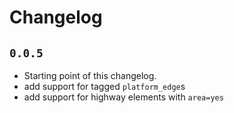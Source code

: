 # Changelog

## `0.0.5`

- Starting point of this changelog.
- add support for tagged `platform_edge`s
- add support for highway elements with `area=yes`
